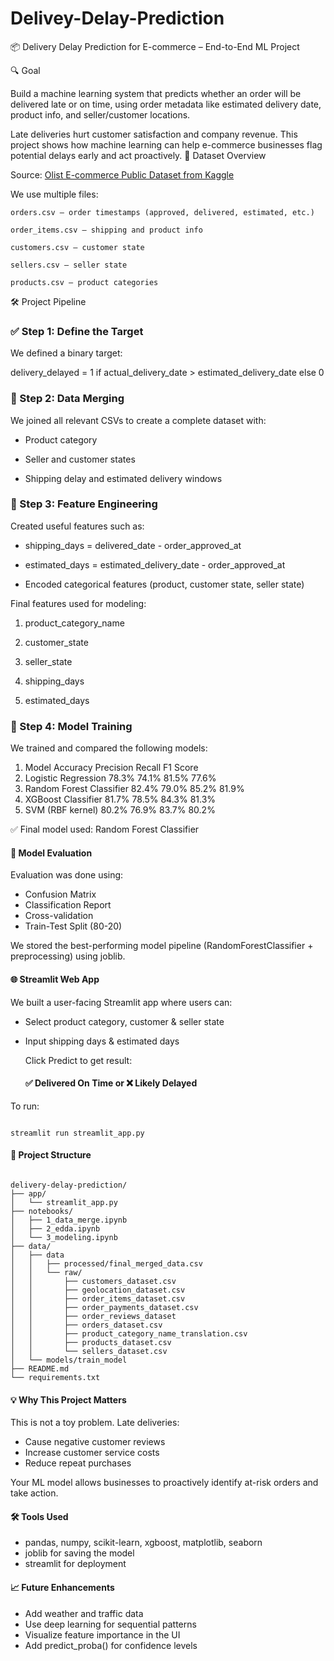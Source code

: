 # Delivey-Delay-Prediction
📦 Delivery Delay Prediction for E-commerce – End-to-End ML Project

🔍 Goal

Build a machine learning system that predicts whether an order will be delivered late or on time, using order metadata like estimated delivery date, product info, and seller/customer locations.

Late deliveries hurt customer satisfaction and company revenue. This project shows how machine learning can help e-commerce businesses flag potential delays early and act proactively.
🧩 Dataset Overview

Source: [Olist E-commerce Public Dataset from Kaggle](https://www.kaggle.com/datasets/olistbr/brazilian-ecommerce)

We use multiple files:

    orders.csv – order timestamps (approved, delivered, estimated, etc.)

    order_items.csv – shipping and product info

    customers.csv – customer state

    sellers.csv – seller state

    products.csv – product categories

🛠 Project Pipeline
### ✅ Step 1: Define the Target

We defined a binary target:

delivery_delayed = 1 if actual_delivery_date > estimated_delivery_date else 0

### 🔄 Step 2: Data Merging

We joined all relevant CSVs to create a complete dataset with:

- Product category
    
- Seller and customer states
    
- Shipping delay and estimated delivery windows

### 🧠 Step 3: Feature Engineering

Created useful features such as:

- shipping_days = delivered_date - order_approved_at

- estimated_days = estimated_delivery_date - order_approved_at

- Encoded categorical features (product, customer state, seller state)

Final features used for modeling:

1. product_category_name

2. customer_state

3. seller_state

4. shipping_days

5. estimated_days

### 🤖 Step 4: Model Training

We trained and compared the following models:
1. Model	Accuracy	Precision	Recall	F1 Score
2. Logistic Regression	78.3%	74.1%	81.5%	77.6%
3. Random Forest Classifier	82.4%	79.0%	85.2%	81.9%
4. XGBoost Classifier	81.7%	78.5%	84.3%	81.3%
5. SVM (RBF kernel)	80.2%	76.9%	83.7%	80.2%

✅ Final model used: Random Forest Classifier

#### 🎯 Model Evaluation

Evaluation was done using:
- Confusion Matrix
- Classification Report
- Cross-validation
- Train-Test Split (80-20)

We stored the best-performing model pipeline (RandomForestClassifier + preprocessing) using joblib.

#### 🌐 Streamlit Web App

 We built a user-facing Streamlit app where users can:
 - Select product category, customer & seller state
 - Input shipping days & estimated days

    Click Predict to get result:
    #### ✅ Delivered On Time or ❌ Likely Delayed

To run:
```

streamlit run streamlit_app.py

```
#### 📁 Project Structure
```

delivery-delay-prediction/
├── app/
│   └── streamlit_app.py
├── notebooks/
│   ├── 1_data_merge.ipynb
│   ├── 2_edda.ipynb
│   └── 3_modeling.ipynb
├── data/
│   ├── data
│   │   ├── processed/final_merged_data.csv
│   │   └── raw/
│   │       ├── customers_dataset.csv
│   │       ├── geolocation_dataset.csv
│   │       ├── order_items_dataset.csv
│   │       ├── order_payments_dataset.csv
│   │       ├── order_reviews_dataset
│   │       ├── orders_dataset.csv
│   │       ├── product_category_name_translation.csv
│   │       ├── products_dataset.csv
│   │       └── sellers_dataset.csv
│   └── models/train_model
├── README.md
└── requirements.txt

```

#### 💡 Why This Project Matters

This is not a toy problem. Late deliveries:
- Cause negative customer reviews
- Increase customer service costs
- Reduce repeat purchases

Your ML model allows businesses to proactively identify at-risk orders and take action.

#### 🛠 Tools Used
- pandas, numpy, scikit-learn, xgboost, matplotlib, seaborn
- joblib for saving the model
- streamlit for deployment

#### 📈 Future Enhancements
- Add weather and traffic data
- Use deep learning for sequential patterns
- Visualize feature importance in the UI
- Add predict_proba() for confidence levels

